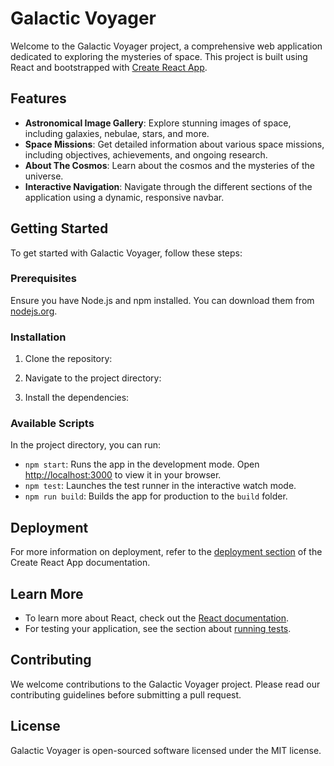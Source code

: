 # Galactic Voyager

Welcome to the Galactic Voyager project, a comprehensive web application dedicated to exploring the mysteries of space. This project is built using React and bootstrapped with [Create React App](https://github.com/facebook/create-react-app).

## Features

- **Astronomical Image Gallery**: Explore stunning images of space, including galaxies, nebulae, stars, and more.
- **Space Missions**: Get detailed information about various space missions, including objectives, achievements, and ongoing research.
- **About The Cosmos**: Learn about the cosmos and the mysteries of the universe.
- **Interactive Navigation**: Navigate through the different sections of the application using a dynamic, responsive navbar.

## Getting Started

To get started with Galactic Voyager, follow these steps:

### Prerequisites

Ensure you have Node.js and npm installed. You can download them from [nodejs.org](https://nodejs.org/).

### Installation

1. Clone the repository:

2. Navigate to the project directory:

3. Install the dependencies:


### Available Scripts

In the project directory, you can run:

- `npm start`: Runs the app in the development mode. Open [http://localhost:3000](http://localhost:3000) to view it in your browser.
- `npm test`: Launches the test runner in the interactive watch mode.
- `npm run build`: Builds the app for production to the `build` folder.

## Deployment

For more information on deployment, refer to the [deployment section](https://facebook.github.io/create-react-app/docs/deployment) of the Create React App documentation.

## Learn More

- To learn more about React, check out the [React documentation](https://reactjs.org/).
- For testing your application, see the section about [running tests](https://facebook.github.io/create-react-app/docs/running-tests).

## Contributing

We welcome contributions to the Galactic Voyager project. Please read our contributing guidelines before submitting a pull request.

## License

Galactic Voyager is open-sourced software licensed under the MIT license.
